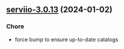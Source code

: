 

## [serviio-3.0.13](https://github.com/truecharts/charts/compare/serviio-3.0.12...serviio-3.0.13) (2024-01-02)

### Chore



- force bump to ensure up-to-date catalogs